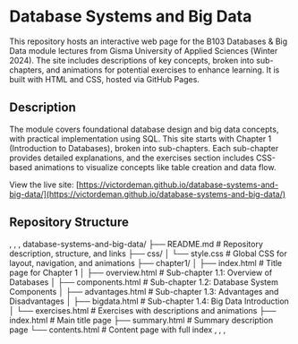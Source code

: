 # Database Systems and Big Data

This repository hosts an interactive web page for the B103 Databases & Big Data module lectures from Gisma University of Applied Sciences (Winter 2024). The site includes descriptions of key concepts, broken into sub-chapters, and animations for potential exercises to enhance learning. It is built with HTML and CSS, hosted via GitHub Pages.

## Description
The module covers foundational database design and big data concepts, with practical implementation using SQL. This site starts with Chapter 1 (Introduction to Databases), broken into sub-chapters. Each sub-chapter provides detailed explanations, and the exercises section includes CSS-based animations to visualize concepts like table creation and data flow.

View the live site: [https://victordeman.github.io/database-systems-and-big-data/](https://victordeman.github.io/database-systems-and-big-data/)

## Repository Structure
, , ,
database-systems-and-big-data/
├── README.md                  # Repository description, structure, and links
├── css/
│   └── style.css              # Global CSS for layout, navigation, and animations
├── chapter1/
│   ├── index.html             # Title page for Chapter 1
│   ├── overview.html          # Sub-chapter 1.1: Overview of Databases
│   ├── components.html        # Sub-chapter 1.2: Database System Components
│   ├── advantages.html        # Sub-chapter 1.3: Advantages and Disadvantages
│   ├── bigdata.html           # Sub-chapter 1.4: Big Data Introduction
│   └── exercises.html         # Exercises with descriptions and animations
├── index.html                 # Main title page
├── summary.html               # Summary description page
└── contents.html              # Content page with full index
, , ,
